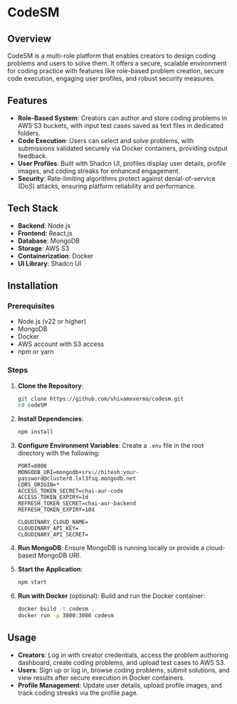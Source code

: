 # CodeSM

## Overview
CodeSM is a multi-role platform that enables creators to design coding problems and users to solve them. It offers a secure, scalable environment for coding practice with features like role-based problem creation, secure code execution, engaging user profiles, and robust security measures.

## Features
- **Role-Based System**: Creators can author and store coding problems in AWS S3 buckets, with input test cases saved as text files in dedicated folders.
- **Code Execution**: Users can select and solve problems, with submissions validated securely via Docker containers, providing output feedback.
- **User Profiles**: Built with Shadcn UI, profiles display user details, profile images, and coding streaks for enhanced engagement.
- **Security**: Rate-limiting algorithms protect against denial-of-service (DoS) attacks, ensuring platform reliability and performance.

## Tech Stack
- **Backend**: Node.js
- **Frontend**: React.js
- **Database**: MongoDB
- **Storage**: AWS S3
- **Containerization**: Docker
- **UI Library**: Shadcn UI

## Installation

### Prerequisites
- Node.js (v22 or higher)
- MongoDB
- Docker
- AWS account with S3 access
- npm or yarn

### Steps
1. **Clone the Repository**:
   ```bash
   git clone https://github.com/shivamxverma/codesm.git
   cd codeSM
   ```

2. **Install Dependencies**:
   ```bash
   npm install
   ```

3. **Configure Environment Variables**:
   Create a `.env` file in the root directory with the following:
   ```env
   PORT=8000
   MONGODB_URI=mongodb+srv://hitesh:your-password@cluster0.lxl3fsq.mongodb.net
   CORS_ORIGIN=*
   ACCESS_TOKEN_SECRET=chai-aur-code
   ACCESS_TOKEN_EXPIRY=1d
   REFRESH_TOKEN_SECRET=chai-aur-backend
   REFRESH_TOKEN_EXPIRY=10d
    
   CLOUDINARY_CLOUD_NAME=
   CLOUDINARY_API_KEY=
   CLOUDINARY_API_SECRET=
   ```

4. **Run MongoDB**:
   Ensure MongoDB is running locally or provide a cloud-based MongoDB URI.

5. **Start the Application**:
   ```bash
   npm start
   ```

6. **Run with Docker** (optional):
   Build and run the Docker container:
   ```bash
   docker build -t codesm .
   docker run -p 3000:3000 codesm
   ```

## Usage
- **Creators**: Log in with creator credentials, access the problem authoring dashboard, create coding problems, and upload test cases to AWS S3.
- **Users**: Sign up or log in, browse coding problems, submit solutions, and view results after secure execution in Docker containers.
- **Profile Management**: Update user details, upload profile images, and track coding streaks via the profile page.
```

